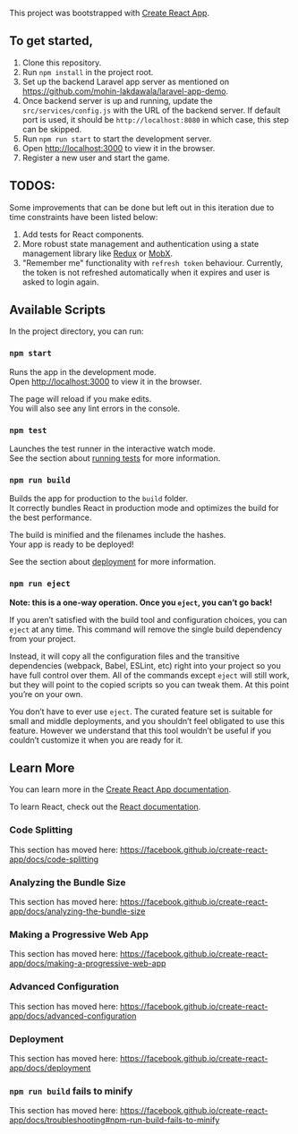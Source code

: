 This project was bootstrapped with [Create React App](https://github.com/facebook/create-react-app).

## To get started,

1. Clone this repository.
1. Run `npm install` in the project root.
1. Set up the backend Laravel app server as mentioned on https://github.com/mohin-lakdawala/laravel-app-demo.
1. Once backend server is up and running, update the `src/services/config.js` with the URL of the backend server. If default port is used, it should be `http://localhost:8080` in which case, this step can be skipped.
1. Run `npm run start` to start the development server.
1. Open [http://localhost:3000](http://localhost:3000) to view it in the browser.
1. Register a new user and start the game.

## TODOS:
Some improvements that can be done but left out in this iteration due to time constraints have been listed below:

1. Add tests for React components.
1. More robust state management and authentication using a state management library like [Redux](https://react-redux.js.org) or [MobX](https://mobx.js.org/README.html).
1. "Remember me" functionality with `refresh token` behaviour. Currently, the token is not refreshed automatically when it expires and user is asked to login again.

## Available Scripts

In the project directory, you can run:

### `npm start`

Runs the app in the development mode.<br />
Open [http://localhost:3000](http://localhost:3000) to view it in the browser.

The page will reload if you make edits.<br />
You will also see any lint errors in the console.

### `npm test`

Launches the test runner in the interactive watch mode.<br />
See the section about [running tests](https://facebook.github.io/create-react-app/docs/running-tests) for more information.

### `npm run build`

Builds the app for production to the `build` folder.<br />
It correctly bundles React in production mode and optimizes the build for the best performance.

The build is minified and the filenames include the hashes.<br />
Your app is ready to be deployed!

See the section about [deployment](https://facebook.github.io/create-react-app/docs/deployment) for more information.

### `npm run eject`

**Note: this is a one-way operation. Once you `eject`, you can’t go back!**

If you aren’t satisfied with the build tool and configuration choices, you can `eject` at any time. This command will remove the single build dependency from your project.

Instead, it will copy all the configuration files and the transitive dependencies (webpack, Babel, ESLint, etc) right into your project so you have full control over them. All of the commands except `eject` will still work, but they will point to the copied scripts so you can tweak them. At this point you’re on your own.

You don’t have to ever use `eject`. The curated feature set is suitable for small and middle deployments, and you shouldn’t feel obligated to use this feature. However we understand that this tool wouldn’t be useful if you couldn’t customize it when you are ready for it.

## Learn More

You can learn more in the [Create React App documentation](https://facebook.github.io/create-react-app/docs/getting-started).

To learn React, check out the [React documentation](https://reactjs.org/).

### Code Splitting

This section has moved here: https://facebook.github.io/create-react-app/docs/code-splitting

### Analyzing the Bundle Size

This section has moved here: https://facebook.github.io/create-react-app/docs/analyzing-the-bundle-size

### Making a Progressive Web App

This section has moved here: https://facebook.github.io/create-react-app/docs/making-a-progressive-web-app

### Advanced Configuration

This section has moved here: https://facebook.github.io/create-react-app/docs/advanced-configuration

### Deployment

This section has moved here: https://facebook.github.io/create-react-app/docs/deployment

### `npm run build` fails to minify

This section has moved here: https://facebook.github.io/create-react-app/docs/troubleshooting#npm-run-build-fails-to-minify
